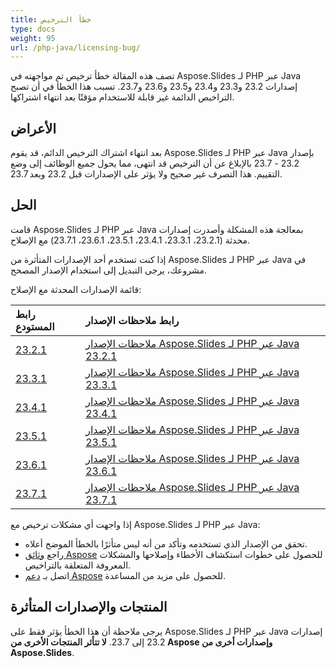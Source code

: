 ```yaml
---
title: خطأ الترخيص
type: docs
weight: 95
url: /php-java/licensing-bug/
---
```


تصف هذه المقالة خطأ ترخيص تم مواجهته في Aspose.Slides لـ PHP عبر Java إصدارات 23.2 و23.3 و23.4 و23.5 و23.6 و23.7. تسبب هذا الخطأ في أن تصبح التراخيص الدائمة غير قابلة للاستخدام مؤقتًا بعد انتهاء اشتراكها.

## الأعراض ##

بعد انتهاء اشتراك الترخيص الدائم، قد يقوم Aspose.Slides لـ PHP عبر Java بإصدار 23.2 - 23.7 بالإبلاغ عن أن الترخيص قد انتهى، مما يحول جميع الوظائف إلى وضع التقييم.
هذا التصرف غير صحيح ولا يؤثر على الإصدارات قبل 23.2 وبعد 23.7.

## الحل ##

قامت Aspose.Slides لـ PHP عبر Java بمعالجة هذه المشكلة وأصدرت إصدارات محدثة (23.2.1، 23.3.1، 23.4.1، 23.5.1، 23.6.1، 23.7.1) مع الإصلاح.

إذا كنت تستخدم أحد الإصدارات المتأثرة من Aspose.Slides لـ PHP عبر Java في مشروعك، يرجى التبديل إلى استخدام الإصدار المصحح.

قائمة الإصدارات المحدثة مع الإصلاح:

| رابط المستودع | رابط ملاحظات الإصدار |
| :- | :- | 
|[23.2.1](https://releases.aspose.com/php-java/repo/com/aspose/aspose-slides/23.2.1/) | [ملاحظات الإصدار Aspose.Slides لـ PHP عبر Java 23.2.1](https://releases.aspose.com/slides/php-java/release-notes/2023/aspose-slides-for-java-23-2-1-release-notes/)|
|[23.3.1](https://releases.aspose.com/php-java/repo/com/aspose/aspose-slides/23.3.1/) | [ملاحظات الإصدار Aspose.Slides لـ PHP عبر Java 23.3.1](https://releases.aspose.com/slides/php-java/release-notes/2023/aspose-slides-for-java-23-3-1-release-notes/)|
|[23.4.1](https://releases.aspose.com/php-java/repo/com/aspose/aspose-slides/23.4.1/) | [ملاحظات الإصدار Aspose.Slides لـ PHP عبر Java 23.4.1](https://releases.aspose.com/slides/php-java/release-notes/2023/aspose-slides-for-java-23-4-1-release-notes/)|
|[23.5.1](https://releases.aspose.com/php-java/repo/com/aspose/aspose-slides/23.5.1/) | [ملاحظات الإصدار Aspose.Slides لـ PHP عبر Java 23.5.1](https://releases.aspose.com/slides/php-java/release-notes/2023/aspose-slides-for-java-23-5-1-release-notes/)|
|[23.6.1](https://releases.aspose.com/php-java/repo/com/aspose/aspose-slides/23.6.1/) | [ملاحظات الإصدار Aspose.Slides لـ PHP عبر Java 23.6.1](https://releases.aspose.com/slides/php-java/release-notes/2023/aspose-slides-for-java-23-6-1-release-notes/)|
|[23.7.1](https://releases.aspose.com/php-java/repo/com/aspose/aspose-slides/23.7.1/) | [ملاحظات الإصدار Aspose.Slides لـ PHP عبر Java 23.7.1](https://releases.aspose.com/slides/php-java/release-notes/2023/aspose-slides-for-java-23-7-1-release-notes/)|

إذا واجهت أي مشكلات ترخيص مع Aspose.Slides لـ PHP عبر Java:

- تحقق من الإصدار الذي تستخدمه وتأكد من أنه ليس متأثرًا بالخطأ الموضح أعلاه.
- راجع [وثائق Aspose](https://docs.aspose.com/slides/php-java/getting-started/) للحصول على خطوات استكشاف الأخطاء وإصلاحها والمشكلات المعروفة المتعلقة بالتراخيص.
- اتصل بـ [دعم Aspose](https://forum.aspose.com/) للحصول على مزيد من المساعدة.

## المنتجات والإصدارات المتأثرة ##

يرجى ملاحظة أن هذا الخطأ يؤثر فقط على Aspose.Slides لـ PHP عبر Java إصدارات 23.2 إلى 23.7. **لا تتأثر المنتجات الأخرى من Aspose وإصدارات أخرى من Aspose.Slides**.